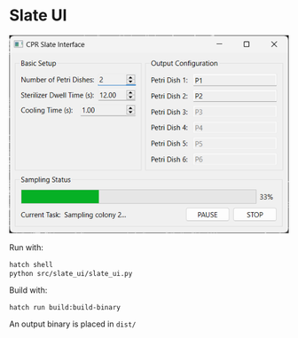 # Slate UI

![](/bin/screenshot.png)

Run with:

```console
hatch shell
python src/slate_ui/slate_ui.py
```

Build with:

```console
hatch run build:build-binary
```

An output binary is placed in `dist/`
